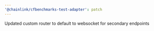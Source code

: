```yaml
---
'@chainlink/cfbenchmarks-test-adapter': patch
---
```


Updated custom router to default to websocket for secondary endpoints
